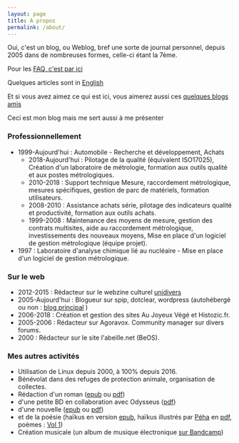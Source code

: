 ```yaml
---
layout: page
title: A propos
permalink: /about/
---
```

Oui, c'est un blog, ou Weblog, bref une sorte de journal personnel, depuis 2005 dans de nombreuses formes, celle-ci étant la 7ème. 

Pour les [FAQ, c'est par ici](/pages/faq/)

Quelques articles sont in <a href="{{ site.baseurl }}/pages/english">English</a>

Et si vous avez aimez ce qui est ici, vous aimerez aussi ces [quelques blogs amis](/pages/blogroll/)

Ceci est mon blog mais me sert aussi à me présenter

### Professionnellement
* 1999-Aujourd'hui : Automobile - Recherche et développement, Achats
  * 2018-Aujourd'hui : Pilotage de la qualité (équivalent ISO17025), Création d'un laboratoire de métrologie, formation aux outils qualité et aux postes métrologiques.
  * 2010-2018 : Support technique Mesure, raccordement métrologique, mesures spécifiques, gestion de parc de matériels, formation utilisateurs.
  * 2008-2010 : Assistance achats série, pilotage des indicateurs qualité et productivité, formation aux outils achats.
  * 1999-2008 : Maintenance des moyens de mesure, gestion des contrats multisites, aide au raccordement métrologique, investissements des nouveaux moyens, Mise en place d'un logiciel de gestion métrologique (équipe projet).  
* 1997 : Laboratoire d'analyse chimique lié au nucléaire - Mise en place d'un logiciel de gestion métrologique.

### Sur le web
* 2012-2015 : Rédacteur sur le webzine culturel [unidivers](https://www.unidivers.fr)
* 2005-Aujourd'hui : Blogueur sur spip, dotclear, wordpress (autohébergé ou non : [blog principal](https://cheziceman.wordpress.com) )
* 2006-2018 : Création et gestion des sites Au Joyeux Végé et Histozic.fr.
* 2005-2006 : Rédacteur sur Agoravox. Community manager sur divers forums.
* 2000 : Rédacteur sur le site l'abeille.net (BeOS).

### Mes autres activités
* Utilisation de Linux depuis 2000, à 100% depuis 2016.
* Bénévolat dans des refuges de protection animale, organisation de collectes.
* Rédaction d'un roman ([epub](https://e.pcloud.link/publink/show?code=XZqR17ZOj7UJpj6QjLAKMT5leHPUH1mERxy) ou [pdf](https://e.pcloud.link/publink/show?code=XZ6R17ZClwKjkFcEGJTEvXAFNsbbFGR3jAy))
* d'une petite BD en collaboration avec Odysseus ([pdf](https://e.pcloud.link/publink/show?code=XZiRt7ZJ493bWWgb0RkRM6IhoyaSBJ0lS9V))
* d'une nouvelle ([epub](https://e.pcloud.link/publink/show?code=XZOR17ZEonKToOqr0plRCE6CGnYNhgPphJk) ou [pdf](https://e.pcloud.link/publink/show?code=XZIR17Z3YAu3mhmWc8JNxU3XYWULyhwPg0X))
* et de la poésie (haïkus en version [epub](https://e.pcloud.link/publink/show?code=XZNR17Zc4J21j0tp90eVN8yee0ijb9vJLB7), haïkus illustrés par [Péha](https://lesptitsdessinsdepeha.wordpress.com/2016/04/04/haikus-1ere-partie/) en [pdf](https://e.pcloud.link/publink/show?code=XZAR17ZxwMBeb8PkPfWXHGk77QInkKdvwgy), poèmes : [Vol 1](https://e.pcloud.link/publink/show?code=XZVL17ZM3Giu8AY1rbi1H7iqcU2RJSXWiuV))
* Création musicale (un album de musique électronique [sur Bandcamp](https://iceman75.bandcamp.com/releases))


